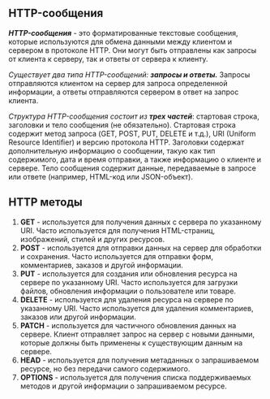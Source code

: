 ## HTTP-сообщения 

***HTTP-сообщения*** - это форматированные текстовые сообщения, которые используются для обмена данными между клиентом и сервером в протоколе HTTP. Они могут быть отправлены как запросы от клиента к серверу, так и ответы от сервера к клиенту.

*Существует два типа HTTP-сообщений: **запросы и ответы.*** Запросы отправляются клиентом на сервер для запроса определенной информации, а ответы отправляются сервером в ответ на запрос клиента.

*Структура HTTP-сообщения состоит из **трех частей***: стартовая строка, заголовки и тело сообщения (не обязательно). Стартовая строка содержит метод запроса (GET, POST, PUT, DELETE и т.д.), URI (Uniform Resource Identifier) и версию протокола HTTP. Заголовки содержат дополнительную информацию о сообщении, такую как тип содержимого, дата и время отправки, а также информацию о клиенте и сервере. Тело сообщения содержит данные, передаваемые в запросе или ответе (например, HTML-код или JSON-объект).

## HTTP методы 

1. **GET** - используется для получения данных с сервера по указанному URI. Часто используется для получения HTML-страниц, изображений, стилей и других ресурсов.
2. **POST** - используется для отправки данных на сервер для обработки и сохранения. Часто используется для отправки форм, комментариев, заказов и другой информации.
3. **PUT** - используется для создания или обновления ресурса на сервере по указанному URI. Часто используется для загрузки файлов, обновления информации о пользователе или товаре.
4. **DELETE** - используется для удаления ресурса на сервере по указанному URI. Часто используется для удаления комментариев, заказов или другой информации.
5. **PATCH** - используется для частичного обновления данных на сервере. Клиент отправляет запрос на сервер с новыми данными, которые должны быть применены к существующим данным на сервере.
6. **HEAD** - используется для получения метаданных о запрашиваемом ресурсе, но без передачи самого содержимого.   
7. **OPTIONS** - используется для получения списка поддерживаемых методов и другой информации о запрашиваемом ресурсе.   
